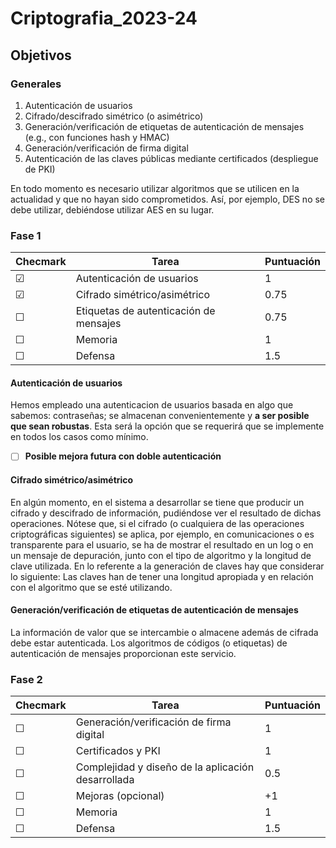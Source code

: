 # Criptografia_2023-24

## Objetivos

### Generales

1. Autenticación de usuarios
2. Cifrado/descifrado simétrico (o asimétrico)
3. Generación/verificación de etiquetas de autenticación de mensajes (e.g., con funciones hash y HMAC)
4. Generación/verificación de firma digital
5. Autenticación de las claves públicas mediante certificados (despliegue de PKI)

En todo momento es necesario utilizar algoritmos que se utilicen en la actualidad y que no hayan
sido comprometidos. Así, por ejemplo, DES no se debe utilizar, debiéndose utilizar AES en su
lugar.

### Fase 1

| Checmark | Tarea                                | Puntuación |
| -------- | ------------------------------------ | ---------- |
| &#9745;      | Autenticación de usuarios            | 1          |
| &#9745;      | Cifrado simétrico/asimétrico         | 0.75         |
|  &#9744;      | Etiquetas de autenticación de mensajes| 0.75         |
| &#9744; | Memoria                              | 1          |
| &#9744;    | Defensa                              | 1.5          |

#### Autenticación de usuarios

Hemos empleado una autenticacion de usuarios basada en algo que sabemos: contraseñas; se almacenan convenientemente y **a
ser posible que sean robustas**. Esta será la opción que se requerirá que se implemente
en todos los casos como mínimo.

- [ ] **Posible mejora futura con doble autenticación**

#### Cifrado simétrico/asimétrico

En algún momento, en el sistema a desarrollar se tiene que producir un cifrado y descifrado de
información, pudiéndose ver el resultado de dichas operaciones. Nótese que, si el cifrado (o
cualquiera de las operaciones criptográficas siguientes) se aplica, por ejemplo, en
comunicaciones o es transparente para el usuario, se ha de mostrar el resultado en un log o en
un mensaje de depuración, junto con el tipo de algoritmo y la longitud de clave utilizada.
En lo referente a la generación de claves hay que considerar lo siguiente:
 Las claves han de tener una longitud apropiada y en relación con el algoritmo que se
esté utilizando.

#### Generación/verificación de etiquetas de autenticación de mensajes

La información de valor que se intercambie o almacene además de cifrada debe estar
autenticada. Los algoritmos de códigos (o etiquetas) de autenticación de mensajes proporcionan
este servicio.

### Fase 2

| Checmark | Tarea                                      | Puntuación |
| -------- | ------------------------------------       | ---------- |
| &#9744; | Generación/verificación de firma digital    | 1          |
| &#9744; | Certificados y PKI                          | 1          |
| &#9744; | Complejidad y diseño de la aplicación desarrollada | 0.5 |
| &#9744; | Mejoras (opcional)                          | +1         |
| &#9744; | Memoria                                     | 1          |
| &#9744; | Defensa                                     | 1.5        |
